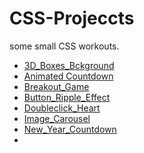 # CSS-Projeccts
some small CSS workouts.

- [3D_Boxes_Bckground](https://ashket980.github.io/CSS-Projeccts/3D_Boxes_Bckground/index.html)
- [Animated Countdown](https://ashket980.github.io/CSS-Projeccts/Animated_countdown/index.html)
- [Breakout_Game](https://ashket980.github.io/CSS-Projeccts/Breakout_Game/index.html)
- [Button_Ripple_Effect](https://ashket980.github.io/CSS-Projeccts/Button_Ripple_Effect/index.html)
- [Doubleclick_Heart](https://ashket980.github.io/CSS-Projeccts/Doubleclick_Heart/index.html)
- [Image_Carousel](https://ashket980.github.io/CSS-Projeccts/Image_Carousel/index.html)
- [New_Year_Countdown](https://ashket980.github.io/CSS-Projeccts/New_Year_Countdown/index.html)
- 
